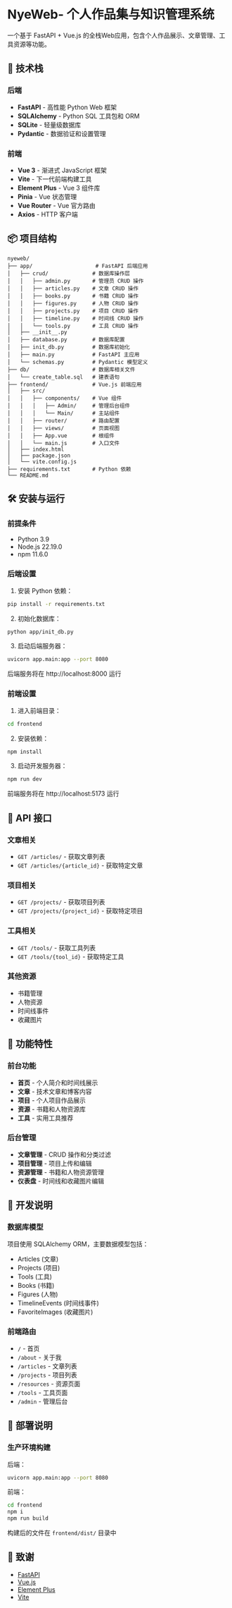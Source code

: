 # NyeWeb- 个人作品集与知识管理系统

一个基于 FastAPI + Vue.js 的全栈Web应用，包含个人作品展示、文章管理、工具资源等功能。

[项目链接]:https://github.com/NayeyYe/nyeweb.git


## 🚀 技术栈

### 后端

- **FastAPI** - 高性能 Python Web 框架
- **SQLAlchemy** - Python SQL 工具包和 ORM
- **SQLite** - 轻量级数据库
- **Pydantic** - 数据验证和设置管理

### 前端

- **Vue 3** - 渐进式 JavaScript 框架
- **Vite** - 下一代前端构建工具
- **Element Plus** - Vue 3 组件库
- **Pinia** - Vue 状态管理
- **Vue Router** - Vue 官方路由
- **Axios** - HTTP 客户端

## 📦 项目结构

```
nyeweb/
├── app/                    # FastAPI 后端应用
│   ├── crud/              # 数据库操作层
│   │   ├── admin.py       # 管理员 CRUD 操作
│   │   ├── articles.py    # 文章 CRUD 操作
│   │   ├── books.py       # 书籍 CRUD 操作
│   │   ├── figures.py     # 人物 CRUD 操作
│   │   ├── projects.py    # 项目 CRUD 操作
│   │   ├── timeline.py    # 时间线 CRUD 操作
│   │   └── tools.py       # 工具 CRUD 操作
│   ├── __init__.py
│   ├── database.py        # 数据库配置
│   ├── init_db.py         # 数据库初始化
│   ├── main.py            # FastAPI 主应用
│   └── schemas.py         # Pydantic 模型定义
├── db/                    # 数据库相关文件
│   └── create_table.sql   # 建表语句
├── frontend/              # Vue.js 前端应用
│   ├── src/
│   │   ├── components/    # Vue 组件
│   │   │   ├── Admin/     # 管理后台组件
│   │   │   └── Main/      # 主站组件
│   │   ├── router/        # 路由配置
│   │   ├── views/         # 页面视图
│   │   ├── App.vue        # 根组件
│   │   └── main.js        # 入口文件
│   ├── index.html
│   ├── package.json
│   └── vite.config.js
├── requirements.txt       # Python 依赖
└── README.md
```

## 🛠️ 安装与运行

### 前提条件

- Python 3.9
- Node.js 22.19.0
- npm 11.6.0

### 后端设置

1. 安装 Python 依赖：

```bash
pip install -r requirements.txt
```

2. 初始化数据库：

```bash
python app/init_db.py
```

3. 启动后端服务器：

```bash
uvicorn app.main:app --port 8080
```

后端服务将在 http://localhost:8000 运行

### 前端设置

1. 进入前端目录：

```bash
cd frontend
```

2. 安装依赖：

```bash
npm install
```

3. 启动开发服务器：

```bash
npm run dev
```

前端服务将在 http://localhost:5173 运行

## 📡 API 接口

### 文章相关

- `GET /articles/` - 获取文章列表
- `GET /articles/{article_id}` - 获取特定文章

### 项目相关

- `GET /projects/` - 获取项目列表
- `GET /projects/{project_id}` - 获取特定项目

### 工具相关

- `GET /tools/` - 获取工具列表
- `GET /tools/{tool_id}` - 获取特定工具

### 其他资源

- 书籍管理
- 人物资源
- 时间线事件
- 收藏图片

## 🎯 功能特性

### 前台功能

- **首页** - 个人简介和时间线展示
- **文章** - 技术文章和博客内容
- **项目** - 个人项目作品展示
- **资源** - 书籍和人物资源库
- **工具** - 实用工具推荐

### 后台管理

- **文章管理** - CRUD 操作和分类过滤
- **项目管理** - 项目上传和编辑
- **资源管理** - 书籍和人物资源管理
- **仪表盘** - 时间线和收藏图片编辑

## 🔧 开发说明

### 数据库模型

项目使用 SQLAlchemy ORM，主要数据模型包括：

- Articles (文章)
- Projects (项目)
- Tools (工具)
- Books (书籍)
- Figures (人物)
- TimelineEvents (时间线事件)
- FavoriteImages (收藏图片)

### 前端路由

- `/` - 首页
- `/about` - 关于我
- `/articles` - 文章列表
- `/projects` - 项目列表
- `/resources` - 资源页面
- `/tools` - 工具页面
- `/admin` - 管理后台

## 📝 部署说明

### 生产环境构建

后端：

```bash
uvicorn app.main:app --port 8080
```

前端：

```bash
cd frontend
npm i
npm run build
```

构建后的文件在 `frontend/dist/` 目录中

## 🙏 致谢

- [FastAPI](https://fastapi.tiangolo.com/)
- [Vue.js](https://vuejs.org/)
- [Element Plus](https://element-plus.org/)
- [Vite](https://vitejs.dev/)
